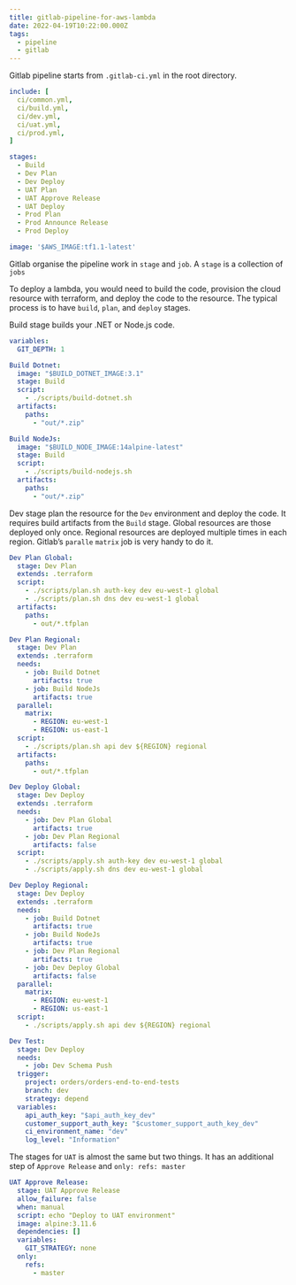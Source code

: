 ```yaml
---
title: gitlab-pipeline-for-aws-lambda
date: 2022-04-19T10:22:00.000Z
tags:
  - pipeline
  - gitlab
---
```


Gitlab pipeline starts from `.gitlab-ci.yml` in the root directory.

```yaml
include: [
  ci/common.yml,
  ci/build.yml,
  ci/dev.yml,
  ci/uat.yml,
  ci/prod.yml,
]

stages:
  - Build
  - Dev Plan
  - Dev Deploy
  - UAT Plan
  - UAT Approve Release
  - UAT Deploy
  - Prod Plan
  - Prod Announce Release
  - Prod Deploy

image: '$AWS_IMAGE:tf1.1-latest'
```

Gitlab organise the pipeline work in `stage` and `job`. A `stage` is a collection of `jobs`

To deploy a lambda, you would need to build the code, provision the cloud resource with terraform, and deploy the code to the resource. The typical process is to have `build`, `plan`, and `deploy` stages.

Build stage builds your .NET or Node.js code.

```yaml
variables:
  GIT_DEPTH: 1

Build Dotnet:
  image: "$BUILD_DOTNET_IMAGE:3.1"
  stage: Build
  script:
    - ./scripts/build-dotnet.sh
  artifacts:
    paths:
      - "out/*.zip"

Build NodeJs:
  image: "$BUILD_NODE_IMAGE:14alpine-latest"
  stage: Build
  script:
    - ./scripts/build-nodejs.sh
  artifacts:
    paths:
      - "out/*.zip"
```

Dev stage plan the resource for the `Dev` environment and deploy the code. It requires build artifacts from the `Build` stage. Global resources are those deployed only once. Regional resources are deployed multiple times in each region. Gitlab’s `paralle` `matrix` job is very handy to do it.

```yaml
Dev Plan Global:
  stage: Dev Plan
  extends: .terraform
  script:
    - ./scripts/plan.sh auth-key dev eu-west-1 global
    - ./scripts/plan.sh dns dev eu-west-1 global
  artifacts:
    paths:
      - out/*.tfplan

Dev Plan Regional:
  stage: Dev Plan
  extends: .terraform
  needs:
    - job: Build Dotnet
      artifacts: true
    - job: Build NodeJs
      artifacts: true
  parallel:
    matrix:
      - REGION: eu-west-1
      - REGION: us-east-1
  script:
    - ./scripts/plan.sh api dev ${REGION} regional
  artifacts:
    paths:
      - out/*.tfplan

Dev Deploy Global:
  stage: Dev Deploy
  extends: .terraform
  needs:
    - job: Dev Plan Global
      artifacts: true
    - job: Dev Plan Regional
      artifacts: false
  script:
    - ./scripts/apply.sh auth-key dev eu-west-1 global
    - ./scripts/apply.sh dns dev eu-west-1 global

Dev Deploy Regional:
  stage: Dev Deploy
  extends: .terraform
  needs:
    - job: Build Dotnet
      artifacts: true
    - job: Build NodeJs
      artifacts: true
    - job: Dev Plan Regional
      artifacts: true
    - job: Dev Deploy Global
      artifacts: false
  parallel:
    matrix:
      - REGION: eu-west-1
      - REGION: us-east-1
  script:
    - ./scripts/apply.sh api dev ${REGION} regional

Dev Test:
  stage: Dev Deploy
  needs:
    - job: Dev Schema Push
  trigger:
    project: orders/orders-end-to-end-tests
    branch: dev
    strategy: depend
  variables:
    api_auth_key: "$api_auth_key_dev"
    customer_support_auth_key: "$customer_support_auth_key_dev"
    ci_environment_name: "dev"
    log_level: "Information"
```

The stages for `UAT` is almost the same but two things. It has an additional step of `Approve Release` and `only: refs: master`

```yaml
UAT Approve Release:
  stage: UAT Approve Release
  allow_failure: false
  when: manual
  script: echo "Deploy to UAT environment"
  image: alpine:3.11.6
  dependencies: []
  variables:
    GIT_STRATEGY: none
  only:
    refs:
      - master
```

